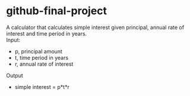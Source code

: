 # github-final-project

A calculator that calculates simple interest given principal, annual rate of interest and time period in years.<br>
Input:<br>
<ul>
   <li>p, principal amount</li>
   <li>t, time period in years</li>
   <li>r, annual rate of interest</li>
</ul>
Output<br>
<ul>
   <li>simple interest = p*t*r</li>
</ul>

